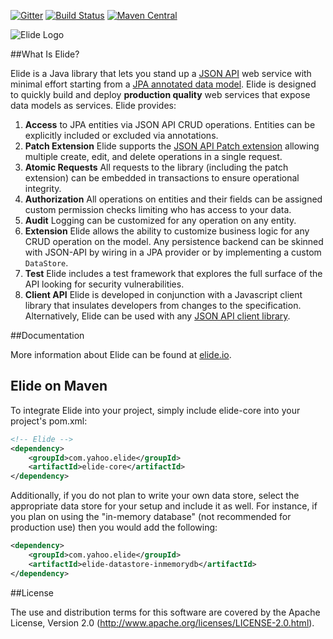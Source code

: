 [![Gitter](https://badges.gitter.im/yahoo/elide.svg)](https://gitter.im/yahoo/elide?utm_source=badge&utm_medium=badge&utm_campaign=pr-badge) [![Build Status](https://travis-ci.org/yahoo/elide.svg?branch=master)](https://travis-ci.org/yahoo/elide) [![Maven Central](https://maven-badges.herokuapp.com/maven-central/com.yahoo.elide/elide-core/badge.svg)](https://maven-badges.herokuapp.com/maven-central/com.yahoo.elide/elide-core)

![Elide Logo](https://cdn.rawgit.com/yahoo/elide/master/elide.svg)

##What Is Elide?

Elide is a Java library that lets you stand up a [JSON API](http://jsonapi.org) web service with minimal effort starting from a [JPA annotated data model](https://en.wikipedia.org/wiki/Java_Persistence_API). 
Elide is designed to quickly build and deploy **production quality** web services that expose data models as services.  Elide provides:
  1. **Access** to JPA entities via JSON API CRUD operations.  Entities can be explicitly included or excluded via annotations.
  2. **Patch Extension** Elide supports the [JSON API Patch extension](http://jsonapi.org/extensions/jsonpatch/) allowing multiple create, edit, and delete operations in a single request.
  3. **Atomic Requests** All requests to the library (including the patch extension) can be embedded in transactions to ensure operational integrity.
  4. **Authorization** All operations on entities and their fields can be assigned custom permission checks limiting who has access to your data. 
  5. **Audit** Logging can be customized for any operation on any entity.
  6. **Extension** Elide allows the ability to customize business logic for any CRUD operation on the model.  Any persistence backend can be skinned with JSON-API by wiring in a JPA provider or by implementing a custom `DataStore`.
  7. **Test** Elide includes a test framework that explores the full surface of the API looking for security vulnerabilities.
  8. **Client API** Elide is developed in conjunction with a Javascript client library that insulates developers from changes to the specification.  Alternatively, Elide can be used with any [JSON API client library](http://jsonapi.org/implementations/).

##Documentation

More information about Elide can be found at [elide.io](http://elide.io/).

## Elide on Maven

To integrate Elide into your project, simply include elide-core into your project's pom.xml:

```xml
<!-- Elide -->
<dependency>
    <groupId>com.yahoo.elide</groupId>
    <artifactId>elide-core</artifactId>
</dependency>
```

Additionally, if you do not plan to write your own data store, select the appropriate data store for your setup and include it as well. For instance, if you plan on using the "in-memory database" (not recommended for production use) then you would add the following:

```xml
<dependency>
    <groupId>com.yahoo.elide</groupId>
    <artifactId>elide-datastore-inmemorydb</artifactId>
</dependency>
```

##License

The use and distribution terms for this software are covered by the Apache License, Version 2.0 (http://www.apache.org/licenses/LICENSE-2.0.html).

